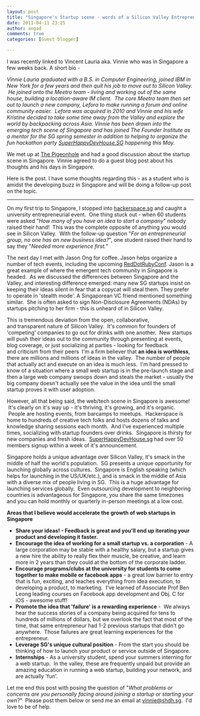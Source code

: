 ```yaml
---
layout: post
title: "Singapore's Startup scene - words of a Silicon Valley Entrepreneur"
date: 2011-04-11 23:25
author: angad
comments: true
categories: [Guest blogger]

---
```

<p>I was recently linked to Vincent Lauria aka. Vinnie who was in Singapore a few weeks back. A short bio -</p>
<p><em>Vinnie Lauria graduated with a B.S. in Computer Engineering, joined IBM in New York for a few years and then quit his job to move out to Silicon Valley.  He joined onto the Meetro team - living and working out of the same house, building a location-aware IM client.  The core Meetro team then set out to launch a new company, Lefora to make running a forum and online community easier.  Lefora was acquired in 2010 and Vinnie and his wife Kristine decided to take some time away from the Valley and explore the world by backpacking across Asia. Vinnie has been drawn into the emerging tech scene of Singapore and has joined The Founder Institute as a mentor for the SG spring semester in addition to helping to organize the fun hackathon party <a href="http://superhappydevhouse.sg/" target="_blank">SuperHappyDevHouse.SG</a> happening this May.</em></p>

<p>We met up at <a href="http://the-pigeonhole.tumblr.com/">The Pigeonhole</a> and had a good discussion about the startup scene in Singapore. Vinnie agreed to do a guest blog post about his thoughts and his days in Singapore.</p>

<p>Here is the post. I have some thoughts regarding this - as a student who is amidst the developing buzz in Singapore and will be doing a follow-up post on the topic.</p>

---
<p>On my first trip to Singapore, I stopped into <a href="http://hackerspace.sg/" target="_blank">hackerspace.sg</a> and caught a university entrepreneurial event.  One thing stuck out - when 60 students were asked "<em>How many of you have an idea to start a company</em>" nobody raised their hand!  This was the complete opposite of anything you would see in Silicon Valley.  With the follow-up question "<em>For an entrepreneurial group, no one has an new business idea?</em>", one student raised their hand to say they "<em>Needed more experience first.</em>"</p>
<p>The next day I met with Jason Ong for coffee. Jason helps organize a number of tech events, including the upcoming <a href="http://reddotrubyconf.com/" target="_blank">RedDotRubyConf</a>. Jason is a great example of where the emergent tech community in Singapore is headed.  As we discussed the differences between Singapore and the Valley, and interesting difference emerged: many new SG startups insist on keeping their ideas silent in fear that a copycat will steal them. They prefer to operate in 'stealth mode'. A Singaporean VC friend mentioned something similar.  She is often asked to sign Non-Disclosure Agreements (NDAs) by startups pitching to her firm - this is unheard of in Silicon Valley.</p>
<p>This is tremendous deviation from the open, collaborative, and transparent nature of Silicon Valley.  It's common for founders of 'competing' companies to go out for drinks with one another.  New startups will push their ideas out to the community through presenting at events, blog coverage, or just socializing at parties - looking for feedback and criticism from their peers  I'm a firm believer that <strong>an idea is worthless</strong>, there are millions and millions of ideas in the valley.  The number of people that actually act and execute on an idea is much less.  I'm hard pressed to know of a situation where a small web startup is in the pre-launch stage and then a large web company swoops down and steals the market - usually the big company doesn't actually see the value in the idea until the small startup proves it with user adoption.</p>
<p>However, all that being said, the web/tech scene in Singapore is awesome!  It's clearly on it's way up - it's thriving, it's growing, and it's organic.  People are hosting events, from barcamps to meetups.  Hackerspace is home to hundreds of creative tech folks and hosts dozens of talks and knowledge sharing sessions each month.  And I've experienced multiple times, socializing with startup founders over drinks.  Singapore is thirsty for new companies and fresh ideas.  <a href="http://superhappydevhouse.sg/" target="_blank">SuperHappyDevHouse.sg</a> had over 50 members signup within a week of it's announcement.</p>
<p>Singapore holds a unique advantage over Silicon Valley, it's smack in the middle of half the world's population.  SG presents a unique opportunity for launching globally across cultures.  Singapore is English speaking (which helps for launching in the US/UK/etc.), and is smack in the middle of Asia with a diverse mix of people living in SG.  This is a huge advantage for launching services globally.  Even outsourcing development to neighboring countries is advantageous for Singapore, you share the same timezones and you can hold monthly or quarterly in-person meetings at a low cost.</p>
<div><strong>
</strong></div>
<div><strong>Areas that I believe would accelerate the growth of web startups in Singapore</strong></div>
<div>
<ul>
	<li><strong><strong>Share your ideas!</strong> - Feedback is great and you'll end up iterating your product and developing it faster.</strong></li>
	<li><strong>Encourage the idea of working for a small startup vs. a corporation</strong> - A large corporation may be stable with a healthy salary, but a startup gives a new hire the ability to really flex their muscle, be creative, and learn more in 2 years than they could at the bottom of the corporate ladder.</li>
	<li><strong>Encourage programs/clubs at the university for students to come together to make mobile or facebook apps</strong> - a great low barrier to entry that is fun, exciting, and teaches everything from idea execution, to developing a product, to marketing.  I've learned of Associate Prof Ben Leong leading courses on Facebook app development and Obj. C for iOS - awesome stuff!</li>
	<li><strong>Promote the idea that 'failure' is a rewarding experience</strong> -  We always hear the success stories of a company being acquired for tens to hundreds of millions of dollars, but we overlook the fact that most of the time, that same entrepreneur had 1-2 previous startups that didn't go anywhere.  Those failures are great learning experiences for the entrepreneur.</li>
	<li><strong>Leverage SG's unique cultural position</strong> - From the start you should be thinking of how to launch your product or service outside of Singapore.</li>
	<li><strong>Internships</strong> - As a university student, spend your summers interning for a web startup.  In the valley, these are frequently unpaid but provide an amazing education in running a web startup, building your network, and are actually 'fun'.</li>
</ul>
</div>

<p>Let me end this post with posing the question of "<em>What problems or concerns are you personally facing around joining a startup or starting your own?</em>"  Please post them below or send me an email at <a href="mailto:vinnie@shdh.sg" target="_blank">vinnie@shdh.sg</a>.  I'd love to be of help.
</p>
